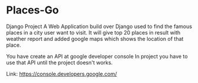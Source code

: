 # Places-Go
 Django Project
A Web Application build over Django used to find the famous places in a city user want to visit. It will give top 20 places in result with weather report and added google maps which shows the location of that place.

You have create an API at google developer console 
In project you have to use that API until the project doesn't works.

Link: https://console.developers.google.com/
